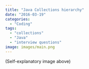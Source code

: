 ```yaml
---
title: "Java Collections hierarchy"
date: "2016-03-19"
categories:
  - "Coding"
tags:
  - "collections"
  - "Java"
  - "interview questions"
image: images/main.png
---
```


(Self-explanatory image above)
